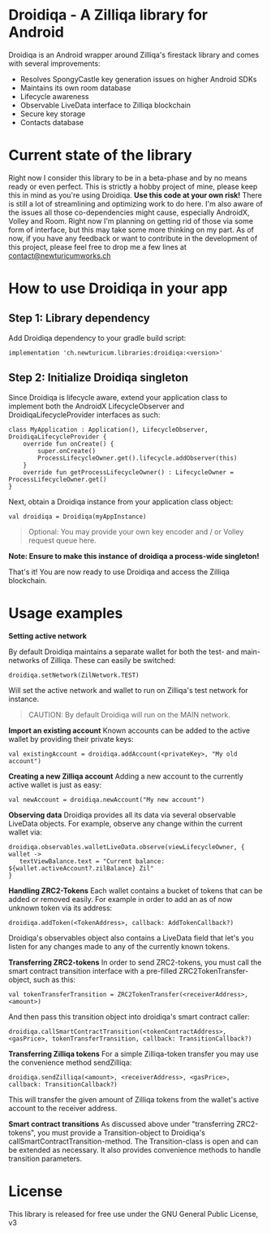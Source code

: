 # Droidiqa - A Zilliqa library for Android

Droidiqa is an Android wrapper around Zilliqa's firestack library and comes with several improvements:
- Resolves SpongyCastle key generation issues on higher Android SDKs
- Maintains its own room database
- Lifecycle awareness
- Observable LiveData interface to Zilliqa blockchain
- Secure key storage
- Contacts database

# Current state of the library

Right now I consider this library to be in a beta-phase and by no means ready or even perfect. This is strictly a hobby project of mine, please keep this in mind as you're using Droidiqa. **Use this code at your own risk!**
There is still a lot of streamlining and optimizing work to do here. I'm also aware of the issues all those co-dependencies might cause, especially AndroidX, Volley and Room. Right now I'm planning on getting rid of those via some form of interface, but this may take some more thinking on my part. As of now, if you have any feedback or want to contribute in the development of this project, please feel free to drop me a few lines at contact@newturicumworks.ch

# How to use Droidiqa in your app
## Step 1: Library dependency
Add Droidiqa dependency to your gradle build script:

    implementation 'ch.newturicum.libraries:droidiqa:<version>'
## Step 2: Initialize Droidiqa singleton
Since Droidiqa is lifecycle aware, extend your application class to implement both the AndroidX LifecycleObserver and DroidiqaLifecycleProvider interfaces as such:

    class MyApplication : Application(), LifecycleObserver, DroidiqaLifecycleProvider {
	    override fun onCreate() {
		    super.onCreate()
		    ProcessLifecycleOwner.get().lifecycle.addObserver(this)
	    }
	    override fun getProcessLifecycleOwner() : LifecycleOwner = ProcessLifecycleOwner.get()
    }

Next, obtain a Droidiqa instance from your application class object:

    val droidiqa = Droidiqa(myAppInstance)
> Optional: You may provide your own key encoder and / or Volley request queue here.

**Note: Ensure to make this instance of droidiqa a process-wide singleton!**

That's it! You are now ready to use Droidiqa and access the Zilliqa blockchain.
# Usage examples
**Setting active network**

By default Droidiqa maintains a separate wallet for both the test- and main-networks of Zilliqa. These can easily be switched:

    droidiqa.setNetwork(ZilNetwork.TEST)
Will set the active network and wallet to run on Zilliqa's test network for instance.
>CAUTION: By default Droidiqa will run on the MAIN network.

**Import an existing account**
Known accounts can be added to the active wallet by providing their private keys:

    val existingAccount = droidiqa.addAccount(<privateKey>, "My old account")

**Creating a new Zilliqa account**
Adding a new account to the currently active wallet is just as easy:

    val newAccount = droidiqa.newAccount("My new account")

**Observing data**
Droidiqa provides all its data via several observable LiveData objects. For example, observe any change within the current wallet via:

    droidiqa.observables.walletLiveData.observe(viewLifecycleOwner, { wallet ->
       textViewBalance.text = "Current balance: ${wallet.activeAccount?.zilBalance} Zil"
    }

**Handling ZRC2-Tokens**
Each wallet contains a bucket of tokens that can be added or removed easily. For example in order to add an as of now unknown token via its address:

    droidiqa.addToken(<TokenAddress>, callback: AddTokenCallback?)
Droidiqa's observables object also contains a LiveData field that let's you listen for any changes made to any of the currently known tokens.

**Transferring ZRC2-tokens**
In order to send ZRC2-tokens, you must call the smart contract transition interface with a pre-filled ZRC2TokenTransfer-object, such as this:

    val tokenTransferTransition = ZRC2TokenTransfer(<receiverAddress>, <amount>)
And then pass this transition object into droidiqa's smart contract caller:

    droidiqa.callSmartContractTransition(<tokenContractAddress>, <gasPrice>, tokenTransferTransition, callback: TransitionCallback?)

**Transferring Zilliqa tokens**
For a simple Zilliqa-token transfer you may use the convenience method sendZilliqa:

    droidiqa.sendZilliqa(<amount>, <receiverAddress>, <gasPrice>, callback: TransitionCallback?)
This will transfer the given amount of Zilliqa tokens from the wallet's active account to the receiver address.

**Smart contract transitions**
As discussed above under "transferring ZRC2-tokens", you must provide a Transition-object to Droidiqa's callSmartContractTransition-method. The Transition-class is open and can be extended as necessary. It also provides convenience methods to handle transition parameters.

# License
This library is released for free use under the GNU General Public License, v3
